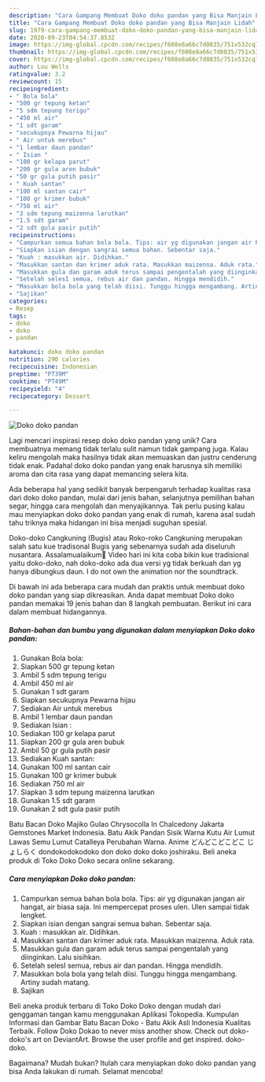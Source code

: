 ```yaml
---
description: "Cara Gampang Membuat Doko doko pandan yang Bisa Manjain Lidah"
title: "Cara Gampang Membuat Doko doko pandan yang Bisa Manjain Lidah"
slug: 1979-cara-gampang-membuat-doko-doko-pandan-yang-bisa-manjain-lidah
date: 2020-09-23T04:54:37.853Z
image: https://img-global.cpcdn.com/recipes/f608e8a66c7d0835/751x532cq70/doko-doko-pandan-foto-resep-utama.jpg
thumbnail: https://img-global.cpcdn.com/recipes/f608e8a66c7d0835/751x532cq70/doko-doko-pandan-foto-resep-utama.jpg
cover: https://img-global.cpcdn.com/recipes/f608e8a66c7d0835/751x532cq70/doko-doko-pandan-foto-resep-utama.jpg
author: Lou Wells
ratingvalue: 3.2
reviewcount: 15
recipeingredient:
- " Bola bola"
- "500 gr tepung ketan"
- "5 sdm tepung terigu"
- "450 ml air"
- "1 sdt garam"
- "secukupnya Pewarna hijau"
- " Air untuk merebus"
- "1 lembar daun pandan"
- " Isian "
- "100 gr kelapa parut"
- "200 gr gula aren bubuk"
- "50 gr gula putih pasir"
- " Kuah santan"
- "100 ml santan cair"
- "100 gr krimer bubuk"
- "750 ml air"
- "3 sdm tepung maizenna larutkan"
- "1.5 sdt garam"
- "2 sdt gula pasir putih"
recipeinstructions:
- "Campurkan semua bahan bola bola. Tips: air yg digunakan jangan air hangat, air biasa saja. Ini mempercepat proses ulen. Ulen sampai tidak lengket."
- "Siapkan isian dengan sangrai semua bahan. Sebentar saja."
- "Kuah : masukkan air. Didihkan."
- "Masukkan santan dan krimer aduk rata. Masukkan maizenna. Aduk rata."
- "Masukkan gula dan garam aduk terus sampai pengentalah yang diinginkan. Lalu sisihkan."
- "Setelah selesI semua, rebus air dan pandan. Hingga mendidih."
- "Masukkan bola bola yang telah diisi. Tunggu hingga mengambang. Artiny sudah matang."
- "Sajikan"
categories:
- Resep
tags:
- doko
- doko
- pandan

katakunci: doko doko pandan 
nutrition: 290 calories
recipecuisine: Indonesian
preptime: "PT39M"
cooktime: "PT49M"
recipeyield: "4"
recipecategory: Dessert

---
```



![Doko doko pandan](https://img-global.cpcdn.com/recipes/f608e8a66c7d0835/751x532cq70/doko-doko-pandan-foto-resep-utama.jpg)

Lagi mencari inspirasi resep doko doko pandan yang unik? Cara membuatnya memang tidak terlalu sulit namun tidak gampang juga. Kalau keliru mengolah maka hasilnya tidak akan memuaskan dan justru cenderung tidak enak. Padahal doko doko pandan yang enak harusnya sih memiliki aroma dan cita rasa yang dapat memancing selera kita.

Ada beberapa hal yang sedikit banyak berpengaruh terhadap kualitas rasa dari doko doko pandan, mulai dari jenis bahan, selanjutnya pemilihan bahan segar, hingga cara mengolah dan menyajikannya. Tak perlu pusing kalau mau menyiapkan doko doko pandan yang enak di rumah, karena asal sudah tahu triknya maka hidangan ini bisa menjadi suguhan spesial.

Doko-doko Cangkuning (Bugis) atau Roko-roko Cangkuning merupakan salah satu kue tradisonal Bugis yang sebenarnya sudah ada diseluruh nusantara. Assalamualaikum💛 Video hari ini kita coba bikin kue tradisional yaitu doko-doko, nah doko-doko ada dua versi yg tidak berkuah dan yg hanya dibungkus daun. I do not own the animation nor the soundtrack.


Di bawah ini ada beberapa cara mudah dan praktis untuk membuat doko doko pandan yang siap dikreasikan. Anda dapat membuat Doko doko pandan memakai 19 jenis bahan dan 8 langkah pembuatan. Berikut ini cara dalam membuat hidangannya.

<!--inarticleads1-->

##### Bahan-bahan dan bumbu yang digunakan dalam menyiapkan Doko doko pandan:

1. Gunakan  Bola bola:
1. Siapkan 500 gr tepung ketan
1. Ambil 5 sdm tepung terigu
1. Ambil 450 ml air
1. Gunakan 1 sdt garam
1. Siapkan secukupnya Pewarna hijau
1. Sediakan  Air untuk merebus
1. Ambil 1 lembar daun pandan
1. Sediakan  Isian :
1. Sediakan 100 gr kelapa parut
1. Siapkan 200 gr gula aren bubuk
1. Ambil 50 gr gula putih pasir
1. Sediakan  Kuah santan:
1. Gunakan 100 ml santan cair
1. Gunakan 100 gr krimer bubuk
1. Sediakan 750 ml air
1. Siapkan 3 sdm tepung maizenna larutkan
1. Gunakan 1.5 sdt garam
1. Gunakan 2 sdt gula pasir putih


Batu Bacan Doko Majiko Gulao Chrysocolla In Chalcedony Jakarta Gemstones Market Indonesia. Batu Akik Pandan Sisik Warna Kutu Air Lumut Lawas Semu Lumut Catalleya Perubahan Warna. Anime どんどこどこどこ じょしらく dondokodokodoko don doko doko doko joshiraku. Beli aneka produk di Toko Doko Doko secara online sekarang. 

<!--inarticleads2-->

##### Cara menyiapkan Doko doko pandan:

1. Campurkan semua bahan bola bola. Tips: air yg digunakan jangan air hangat, air biasa saja. Ini mempercepat proses ulen. Ulen sampai tidak lengket.
1. Siapkan isian dengan sangrai semua bahan. Sebentar saja.
1. Kuah : masukkan air. Didihkan.
1. Masukkan santan dan krimer aduk rata. Masukkan maizenna. Aduk rata.
1. Masukkan gula dan garam aduk terus sampai pengentalah yang diinginkan. Lalu sisihkan.
1. Setelah selesI semua, rebus air dan pandan. Hingga mendidih.
1. Masukkan bola bola yang telah diisi. Tunggu hingga mengambang. Artiny sudah matang.
1. Sajikan


Beli aneka produk terbaru di Toko Doko Doko dengan mudah dari genggaman tangan kamu menggunakan Aplikasi Tokopedia. Kumpulan Informasi dan Gambar Batu Bacan Doko - Batu Akik Asli Indonesia Kualitas Terbaik. Follow Doko Dokao to never miss another show. Check out doko-doko&#39;s art on DeviantArt. Browse the user profile and get inspired. doko-doko. 

Bagaimana? Mudah bukan? Itulah cara menyiapkan doko doko pandan yang bisa Anda lakukan di rumah. Selamat mencoba!
